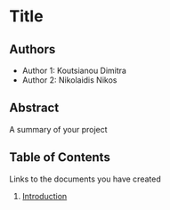 # Title

## Authors

- Author 1: Koutsianou Dimitra
- Author 2: Nikolaidis Nikos

## Abstract

A summary of your project

## Table of Contents

Links to the documents you have created

  1. [Introduction](https://github.com/kyrcha/soft-eng-assignment/blob/master/documentation/intro.md)
